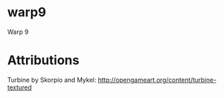 warp9
=====

Warp 9

Attributions
============

Turbine by Skorpio and Mykel: http://opengameart.org/content/turbine-textured
